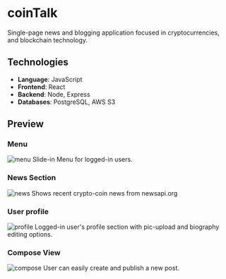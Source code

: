 # coinTalk
Single-page news and blogging application focused in cryptocurrencies, and blockchain technology.

## Technologies
- **Language**: JavaScript
- **Frontend**: React
- **Backend**: Node, Express
- **Databases**: PostgreSQL, AWS S3


## Preview
### Menu
![menu](https://github.com/csuito/coinTalk/blob/master/public/assets/menu.png)
Slide-in Menu for logged-in users.

### News Section
![news](https://github.com/csuito/coinTalk/blob/master/public/assets/news.png)
Shows recent crypto-coin news from newsapi.org

### User profile
![profile](https://github.com/csuito/coinTalk/blob/master/public/assets/profile.png)
Logged-in user's profile section with pic-upload and biography editing options.

### Compose View
![compose](https://github.com/csuito/coinTalk/blob/master/public/assets/compose.png)
User can easily create and publish a new post.
